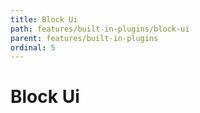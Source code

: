 ```yaml
---
title: Block Ui
path: features/built-in-plugins/block-ui
parent: features/built-in-plugins
ordinal: 5
---
```

# Block Ui

<div pbl-example-view="pbl-block-ui-example"></div>

<div pbl-example-view="pbl-manual-example"></div>
